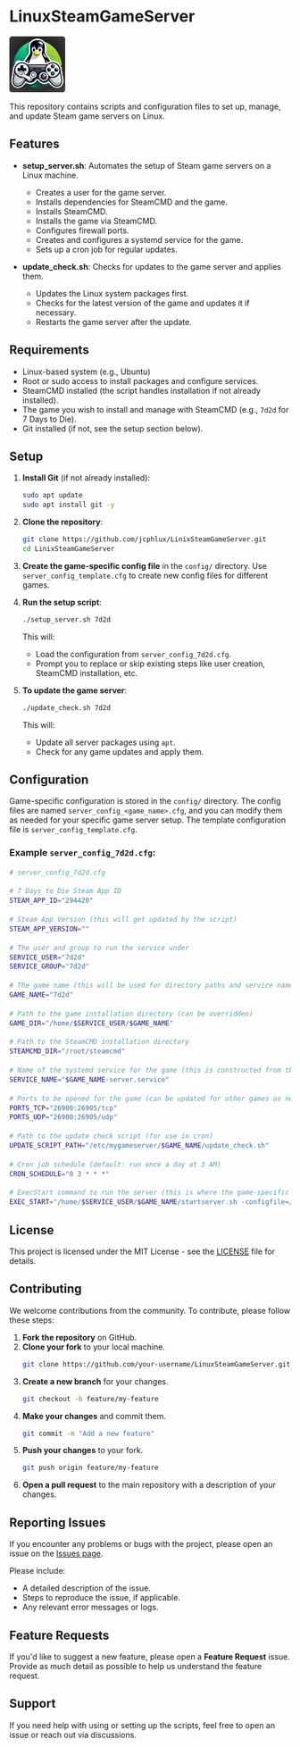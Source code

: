 # LinuxSteamGameServer

<img src="./assets/LinuxSteamGameServer.png" alt="Project Logo" height="100">

This repository contains scripts and configuration files to set up, manage, and update Steam game servers on Linux.

## Features

- **setup_server.sh**: Automates the setup of Steam game servers on a Linux machine.
  - Creates a user for the game server.
  - Installs dependencies for SteamCMD and the game.
  - Installs SteamCMD.
  - Installs the game via SteamCMD.
  - Configures firewall ports.
  - Creates and configures a systemd service for the game.
  - Sets up a cron job for regular updates.

- **update_check.sh**: Checks for updates to the game server and applies them.
  - Updates the Linux system packages first.
  - Checks for the latest version of the game and updates it if necessary.
  - Restarts the game server after the update.

## Requirements

- Linux-based system (e.g., Ubuntu)
- Root or sudo access to install packages and configure services.
- SteamCMD installed (the script handles installation if not already installed).
- The game you wish to install and manage with SteamCMD (e.g., `7d2d` for 7 Days to Die).
- Git installed (if not, see the setup section below).

## Setup

1. **Install Git** (if not already installed):

   ```bash
   sudo apt update
   sudo apt install git -y
   ```

2. **Clone the repository**:

   ```bash
   git clone https://github.com/jcphlux/LinixSteamGameServer.git
   cd LinixSteamGameServer
   ```

3. **Create the game-specific config file** in the `config/` directory. Use `server_config_template.cfg` to create new config files for different games.

4. **Run the setup script**:

   ```bash
   ./setup_server.sh 7d2d
   ```

   This will:
   - Load the configuration from `server_config_7d2d.cfg`.
   - Prompt you to replace or skip existing steps like user creation, SteamCMD installation, etc.

5. **To update the game server**:

   ```bash
   ./update_check.sh 7d2d
   ```

   This will:
   - Update all server packages using `apt`.
   - Check for any game updates and apply them.

## Configuration

Game-specific configuration is stored in the `config/` directory. The config files are named `server_config_<game_name>.cfg`, and you can modify them as needed for your specific game server setup. The template configuration file is `server_config_template.cfg`.

### Example `server_config_7d2d.cfg`:

```bash
# server_config_7d2d.cfg

# 7 Days to Die Steam App ID
STEAM_APP_ID="294420"

# Steam App Version (this will get updated by the script)
STEAM_APP_VERSION=""

# The user and group to run the service under
SERVICE_USER="7d2d"
SERVICE_GROUP="7d2d"

# The game name (this will be used for directory paths and service name)
GAME_NAME="7d2d"

# Path to the game installation directory (can be overridden)
GAME_DIR="/home/$SERVICE_USER/$GAME_NAME"

# Path to the SteamCMD installation directory
STEAMCMD_DIR="/root/steamcmd"

# Name of the systemd service for the game (this is constructed from the GAME_NAME variable)
SERVICE_NAME="$GAME_NAME-server.service"

# Ports to be opened for the game (can be updated for other games as needed)
PORTS_TCP="26900:26905/tcp"
PORTS_UDP="26900:26905/udp"

# Path to the update check script (for use in cron)
UPDATE_SCRIPT_PATH="/etc/mygameserver/$GAME_NAME/update_check.sh"

# Cron job schedule (default: run once a day at 3 AM)
CRON_SCHEDULE="0 3 * * *"

# ExecStart command to run the server (this is where the game-specific command goes)
EXEC_START="/home/$SERVICE_USER/$GAME_NAME/startserver.sh -configfile=/home/$SERVICE_USER/$GAME_NAME/serverconfig.xml"
```

## License

This project is licensed under the MIT License - see the [LICENSE](LICENSE) file for details.

## Contributing

We welcome contributions from the community. To contribute, please follow these steps:

1. **Fork the repository** on GitHub.
2. **Clone your fork** to your local machine.
   ```bash
   git clone https://github.com/your-username/LinuxSteamGameServer.git
   ```
3. **Create a new branch** for your changes.
   ```bash
   git checkout -b feature/my-feature
   ```
4. **Make your changes** and commit them.
   ```bash
   git commit -m "Add a new feature"
   ```
5. **Push your changes** to your fork.
   ```bash
   git push origin feature/my-feature
   ```
6. **Open a pull request** to the main repository with a description of your changes.

## Reporting Issues

If you encounter any problems or bugs with the project, please open an issue on the [Issues page](https://github.com/jcphlux/LinuxSteamGameServer/issues).

Please include:
- A detailed description of the issue.
- Steps to reproduce the issue, if applicable.
- Any relevant error messages or logs.

## Feature Requests

If you'd like to suggest a new feature, please open a **Feature Request** issue. Provide as much detail as possible to help us understand the feature request.

## Support

If you need help with using or setting up the scripts, feel free to open an issue or reach out via discussions.

